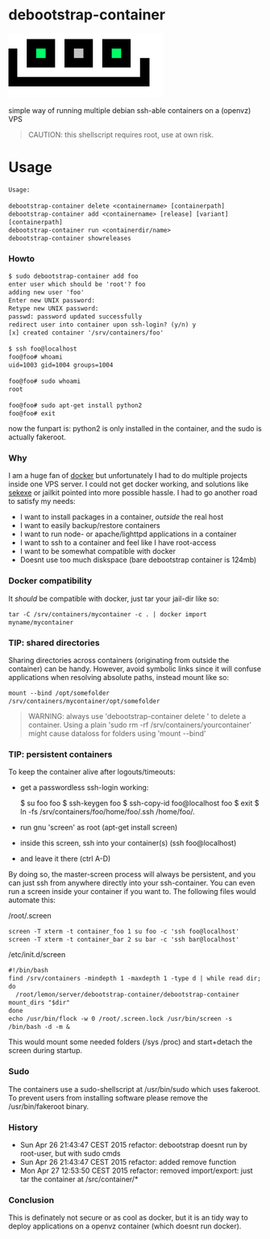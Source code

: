 debootstrap-container
=====================

<img src=".res/logo.png"/>

simple way of running multiple debian ssh-able containers on a (openvz) VPS 

> CAUTION: this shellscript requires root, use at own risk.

# Usage

    Usage: 
    
    debootstrap-container delete <containername> [containerpath]
    debootstrap-container add <containername> [release] [variant] [containerpath] 
    debootstrap-container run <containerdir/name> 
    debootstrap-container showreleases

### Howto

    $ sudo debootstrap-container add foo
    enter user which should be 'root'? foo 
    adding new user 'foo'
    Enter new UNIX password: 
    Retype new UNIX password: 
    passwd: password updated successfully 
    redirect user into container upon ssh-login? (y/n) y
    [x] created container '/srv/containers/foo'

    $ ssh foo@localhost
    foo@foo# whoami
    uid=1003 gid=1004 groups=1004

    foo@foo# sudo whoami
    root

    foo@foo# sudo apt-get install python2
    foo@foo# exit

now the funpart is: python2 is only installed in the container, and the sudo is 
actually fakeroot.

### Why

I am a huge fan of [docker](http://docker.io) but unfortunately I had to do multiple projects inside one VPS server.
I could not get docker working, and solutions like [sekexe](https://github.com/jpetazzo/sekexe) or jailkit pointed into more possible hassle.
I had to go another road to satisfy my needs:

* I want to install packages in a container, *outside* the real host
* I want to easily backup/restore containers
* I want to run node- or apache/lighttpd applications in a container
* I want to ssh to a container and feel like I have root-access
* I want to be somewhat compatible with docker
* Doesnt use too much diskspace (bare debootstrap container is 124mb)

### Docker compatibility

It *should* be compatible with docker, just tar your jail-dir like so:

    tar -C /srv/containers/mycontainer -c . | docker import myname/mycontainer

### TIP: shared directories

Sharing directories across containers (originating from outside the container) can be handy.
However, avoid symbolic links since it will confuse applications when resolving absolute paths, instead mount like so:

    mount --bind /opt/somefolder /srv/containers/mycontainer/opt/somefolder

> WARNING: always use 'debootstrap-container delete <yourcontainer>' to delete a container.
Using a plain 'sudo rm -rf /srv/containers/yourcontainer' might cause dataloss for folders using 'mount --bind'

### TIP: persistent containers

To keep the container alive after logouts/timeouts:

* get a passwordless ssh-login working:
 
 
    $ su foo
    foo $ ssh-keygen <enter><enter><enter>
    foo $ ssh-copy-id foo@localhost
    foo $ exit
    $ ln -fs /srv/containers/foo/home/foo/.ssh /home/foo/.
 
 
* run gnu 'screen' as root (apt-get install screen)
* inside this screen, ssh into your container(s) (ssh foo@localhost)
* and leave it there (ctrl A-D)

By doing so, the master-screen process will always be persistent, and you can just ssh from anywhere directly into your ssh-container. You can even run a screen inside your container if you want to.
The following files would automate this:

/root/.screen 

    screen -T xterm -t container_foo 1 su foo -c 'ssh foo@localhost'
    screen -T xterm -t container_bar 2 su bar -c 'ssh bar@localhost'

/etc/init.d/screen 

    #!/bin/bash
    find /srv/containers -mindepth 1 -maxdepth 1 -type d | while read dir; do       
      /root/lemon/server/debootstrap-container/debootstrap-container mount_dirs "$dir"
    done
    echo /usr/bin/flock -w 0 /root/.screen.lock /usr/bin/screen -s /bin/bash -d -m &

This would mount some needed folders (/sys /proc) and start+detach the screen during startup.

### Sudo 

The containers use a sudo-shellscript at /usr/bin/sudo which uses fakeroot.
To prevent users from installing software please remove the /usr/bin/fakeroot binary.

### History

* Sun Apr 26 21:43:47 CEST 2015 refactor: debootstrap doesnt run by root-user, but with sudo cmds
* Sun Apr 26 21:43:47 CEST 2015 refactor: added remove function 
* Mon Apr 27 12:53:50 CEST 2015 refactor: removed import/export: just tar the container at /src/container/*

### Conclusion

This is definately not secure or as cool as docker, but it is an tidy way to deploy
applications on a openvz container (which doesnt run docker).
